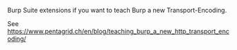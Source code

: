 Burp Suite extensions if you want to teach Burp a new Transport-Encoding.

See https://www.pentagrid.ch/en/blog/teaching_burp_a_new_http_transport_encoding/
